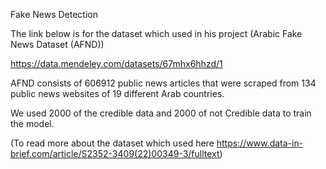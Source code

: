 Fake News Detection

The link below is for the dataset which used in his project (Arabic Fake News Dataset (AFND))

https://data.mendeley.com/datasets/67mhx6hhzd/1

AFND consists of 606912 public news articles that were scraped from 134 public news websites of 19 different Arab countries.

We used 2000 of the credible data and 2000 of not Credible data to train the model.




(To read more about the dataset which used here 
https://www.data-in-brief.com/article/S2352-3409(22)00349-3/fulltext)
